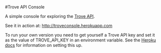 #Trove API Console

A simple console for exploring the [Trove API](http://help.nla.gov.au/trove/building-with-trove/api).

See it in action at: http://troveconsole.herokuapp.com

To run your own version you need to get yourself a Trove API key and set it as the value of TROVE_API_KEY in an environment variable. See the [Heroku docs](https://devcenter.heroku.com/articles/heroku-local) for information on setting this up.